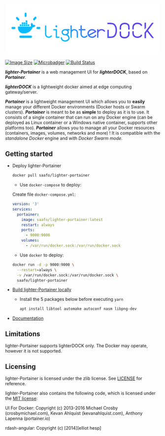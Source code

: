 <p align="center">
  <img title="lightDOCK" src='https://github.com/saafo/lighter-portainer/blob/develop/assets/images/logo_alt.png?raw=true' />
</p>

[![Image Size](https://img.shields.io/docker/image-size/saafo/lighter-portainer)](https://hub.docker.com/r/saafo/lighter-portainer)
[![Microbadger](https://img.shields.io/microbadger/layers/saafo/lighter-portainer)](http://microbadger.com/images/saafo/lighter-portainer)
[![Build Status](https://img.shields.io/docker/cloud/automated/saafo/lighter-portainer?color=deepgreen&logo=docker)](https://hub.docker.com/r/saafo/lighter-portainer/builds)

**_lighter-Portainer_** is a web management UI for **_lighterDOCK_**, based on **_Portainer_**.

**_lighterDOCK_** is a lightweight docker aimed at edge computing gateway/server.

**_Portainer_** is a lightweight management UI which allows you to **easily** manage your different Docker environments (Docker hosts or Swarm clusters).
**_Portainer_** is meant to be as **simple** to deploy as it is to use. It consists of a single container that can run on any Docker engine (can be deployed as Linux container or a Windows native container, supports other platforms too).
**_Portainer_** allows you to manage all your Docker resources (containers, images, volumes, networks and more) ! It is compatible with the _standalone Docker_ engine and with _Docker Swarm mode_.

## Getting started

- Deploy lighter-Portainer

  ```bash
  docker pull saafo/lighter-portainer
  ```

  * Use `docker-compose` to deploy:
  
  Create file `docker-compose.yml`:

  ```yaml
  version: '3'
  services:
    portainer:
      image: saafo/lighter-portainer:latest
      restart: always
      ports:
        - 9000:9000
      volumes:
        - /var/run/docker.sock:/var/run/docker.sock
  ```

  * Use `docker` to deploy:

  ```bash
  docker run -d -p 9000:9000 \
    --restart=always \
    -v /var/run/docker.sock:/var/run/docker.sock \
    saafo/lighter-portainer
  ```

- [Build lighter-Portainer locally](https://www.portainer.io/documentation/how-to-contribute/)
  - Install the 5 packages below before executing `yarn`
      ```bash
      apt install libtool automake autoconf nasm libpng-dev
      ```
- [Documentation](https://www.portainer.io/documentation/)

## Limitations

lighter-Portainer supports lighterDOCK only. The Docker may operate, however it is not supported.

## Licensing

lighter-Portainer is licensed under the zlib license. See [LICENSE](./LICENSE) for reference.

lighter-Portainer also contains the following code, which is licensed under the [MIT license](https://opensource.org/licenses/MIT):

UI For Docker: Copyright (c) 2013-2016 Michael Crosby (crosbymichael.com), Kevan Ahlquist (kevanahlquist.com), Anthony Lapenna (portainer.io)

rdash-angular: Copyright (c) [2014][elliot hesp]
